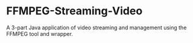 # FFMPEG-Streaming-Video
A 3-part Java application of video streaming and management using the FFMPEG tool and wrapper.
